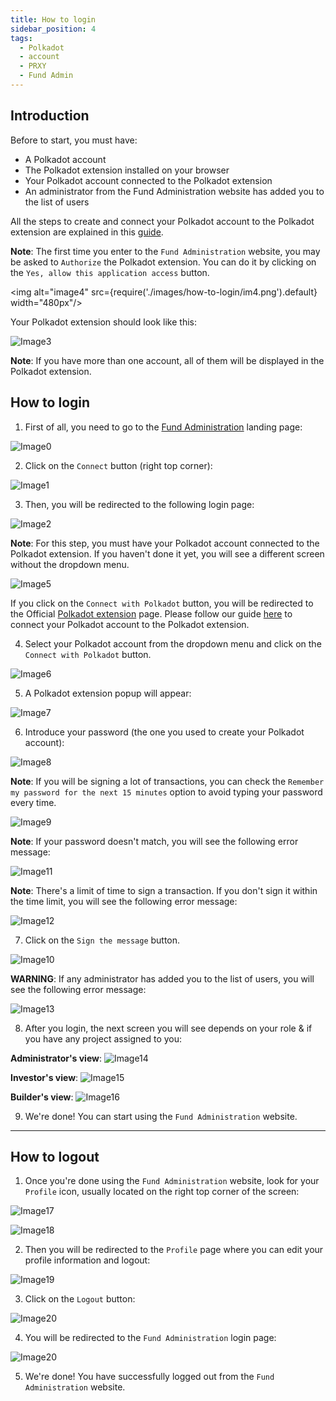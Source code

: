 ```yaml
---
title: How to login
sidebar_position: 4
tags:
  - Polkadot
  - account
  - PRXY
  - Fund Admin
---
```


<head>
  <title>Creating Your First Polkadot Account</title>
  <meta charSet="utf-8" />
  <meta property="og:image" content="https://docs.hashed.network/img/fund-admin.png" />
  <meta property="og:description" content="On-chain, triple entry accounting protocol generates journal files from Native Bitcoin Vaults and enables vault administrators to run balance sheets and income statements" />
  <meta property="og:title" content="Creating Your First Polkadot Account" />
  <meta property="og:url" content="https://docs.hashed.network/docs/fund-admin/polkadot-account" />
</head>

## **Introduction**
Before to start, you must have:
- A Polkadot account
- The Polkadot extension installed on your browser
- Your Polkadot account connected to the Polkadot extension
- An administrator from the Fund Administration website has added you to the list of users

All the steps to create and
connect your Polkadot account to the Polkadot extension are explained in this [guide](./polkadot-account.md#introduction).

**Note**: The first time you enter to the `Fund Administration` website, you may be asked to `Authorize` the Polkadot extension. You can do it by clicking on the `Yes, allow this application access` button.

<img alt="image4" src={require('./images/how-to-login/im4.png').default} width="480px"/>

Your Polkadot extension should look like this:

![Image3](./images/how-to-login/im3.png)

**Note**: If you have more than one account, all of them will be displayed in the Polkadot extension.


## **How to login**
1. First of all, you need to go to the [Fund Administration](https://prxyco.com/) landing page:

![Image0](./images/how-to-login/im0.png)

2. Click on the `Connect` button (right top corner):

![Image1](./images/how-to-login/im1.png)

3. Then, you will be redirected to the following login page:

![Image2](./images/how-to-login/im2.png)

**Note**: For this step, you must have your Polkadot account connected to the Polkadot extension. If you haven't done it yet, you will see a different screen without the dropdown menu.

![Image5](./images/how-to-login/im5.png)

If you click on the `Connect with Polkadot` button, you will be redirected to the Official [Polkadot extension](https://polkadot.js.org/extension/) page.
Please follow our guide [here](./polkadot-account.md#introduction) to connect your Polkadot account to the Polkadot extension.

4. Select your Polkadot account from the dropdown menu and click on the `Connect with Polkadot` button.

![Image6](./images/how-to-login/im6.png)

5. A Polkadot extension popup will appear:

![Image7](./images/how-to-login/im7.png)

6. Introduce your password (the one you used to create your Polkadot account):

![Image8](./images/how-to-login/im8.png)

**Note**: If you will be signing a lot of transactions, you can check the `Remember my password for the next 15 minutes` option to avoid typing your password every time.

![Image9](./images/how-to-login/im9.png)

**Note**: If your password doesn't match, you will see the following error message:

![Image11](./images/how-to-login/im11.png)

**Note**: There's a limit of time to sign a transaction. If you don't sign it within the time limit, you will see the following error message:

![Image12](./images/how-to-login/im12.png)

7. Click on the `Sign the message` button.

![Image10](./images/how-to-login/im10.png)

**WARNING**: If any administrator has added you to the list of users, you will see the following error message:

![Image13](./images/how-to-login/im13.png)

8. After you login, the next screen you will see depends on your role & if you have any project assigned to you:

**Administrator's view**:
![Image14](./images/how-to-login/im14.png)

**Investor's view**:
![Image15](./images/how-to-login/im15.png)

**Builder's view**:
![Image16](./images/how-to-login/im16.png)

9. We're done! You can start using the `Fund Administration` website.

--- 

## **How to logout**
1. Once you're done using the `Fund Administration` website, look for your `Profile` icon, usually located on the right top corner of the screen:

![Image17](./images/how-to-login/im17.png)

![Image18](./images/how-to-login/im18.png)

2. Then you will be redirected to the `Profile` page where you can edit your profile information and logout:

![Image19](./images/how-to-login/im19.png)

3. Click on the `Logout` button:

![Image20](./images/how-to-login/im20.png)

4. You will be redirected to the `Fund Administration` login page:

![Image20](./images/how-to-login/im2.png)

5. We're done! You have successfully logged out from the `Fund Administration` website.